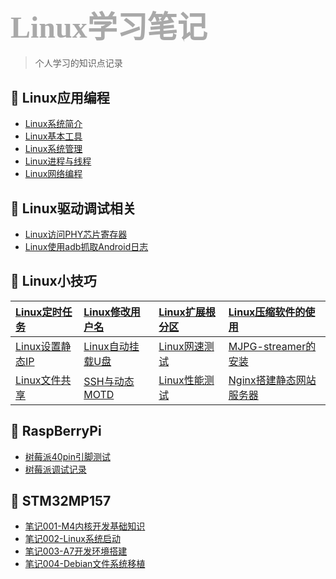 <!-- _sidebar.md -->
### <font size=24 face="STKaiti" color="darkgray"> Linux学习笔记 </font>    <!-- {docsify-ignore} -->

> 个人学习的知识点记录

## 🌾 Linux应用编程

* [Linux系统简介](blog/Linux/Linux应用编程/Linux系统简介.md)
* [Linux基本工具](blog/Linux/Linux应用编程/Linux基本工具.md)
* [Linux系统管理](blog/Linux/Linux应用编程/Linux系统管理.md)
* [Linux进程与线程](blog/Linux/Linux应用编程/Linux进程与线程.md)
* [Linux网络编程](blog/Linux/Linux应用编程/Linux网络编程.md)

## 📍 Linux驱动调试相关

* [Linux访问PHY芯片寄存器](blog/Linux/Linux驱动调试相关/Linux访问PHY芯片寄存器.md)
* [Linux使用adb抓取Android日志](blog/Linux/Linux驱动调试相关/Linux使用adb抓取Android日志.md)

## 🌿 Linux小技巧

| [Linux定时任务](blog/Linux/Linux小技巧/Linux定时任务.md)     | [Linux修改用户名](blog/Linux/Linux小技巧/Linux修改用户名.md)   | [Linux扩展根分区](blog/Linux/Linux小技巧/Linux扩展根分区.md) | [Linux压缩软件的使用](blog/Linux/Linux小技巧/Linux压缩软件的使用.md)         |
| :----------------------------------------------------------- | :------------------------------------------------------------- | :----------------------------------------------------------- | :--------------------------------------------------------------------------- |
| [Linux设置静态IP](blog/Linux/Linux小技巧/linux设置静态IP.md) | [Linux自动挂载U盘](blog/Linux/Linux小技巧/Linux自动挂载U盘.md) | [Linux网速测试](blog/Linux/Linux小技巧/linux网速测试.md)     | [MJPG-streamer的安装](blog/Linux/Linux小技巧/MJPG-streamer的安装.md)         |
| [Linux文件共享](blog/Linux/Linux小技巧/Linux文件共享.md)     | [SSH与动态MOTD](blog/Linux/Linux小技巧/SSH与动态MOTD.md)       | [Linux性能测试](blog/Linux/Linux小技巧/linux性能测试.md)     | [Nginx搭建静态网站服务器](blog/Linux/Linux小技巧/Nginx搭建静态网站服务器.md) |

## 🍓 RaspBerryPi

* [树莓派40pin引脚测试](blog/Linux/raspberryPi/树莓派40pin引脚测试.md)
* [树莓派调试记录](blog/Linux/raspberryPi/树莓派调试记录.md)

## 🍇 STM32MP157

* [笔记001-M4内核开发基础知识](blog/Linux/stm32mp157/笔记001-M4内核开发基础知识.md)
* [笔记002-Linux系统启动](blog/Linux/stm32mp157/笔记002-Linux系统启动.md)
* [笔记003-A7开发环境搭建](blog/Linux/stm32mp157/笔记003-A7开发环境搭建.md)
* [笔记004-Debian文件系统移植](blog/Linux/stm32mp157/笔记004-Debian文件系统移植.md)
